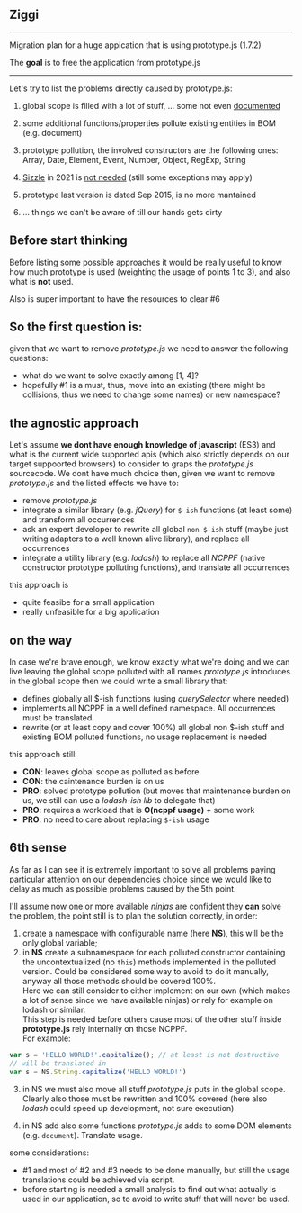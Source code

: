 ## Ziggi
---
Migration plan for a huge appication that is using prototype.js (1.7.2)  

The **goal** is to free the application from prototype.js

---

Let's try to list the problems directly caused by prototype.js:  
1) global scope is filled with a lot of stuff, ... some not even [documented](http://api.prototypejs.org/)  

2) some additional functions/properties pollute existing entities in BOM (e.g. document)  

3) prototype pollution, the involved constructors are the following ones:  
    Array, Date, Element, Event, Number, Object, RegExp, String  

4) [Sizzle](https://github.com/jquery/sizzle) in 2021 is [not needed](https://caniuse.com/?search=querySelector) (still some exceptions may apply)

5) prototype last version is dated Sep 2015, is no more mantained  

6) ... things we can't be aware of till our hands gets dirty 

## Before start thinking

Before listing some possible approaches it would be really useful to know how much prototype is used (weighting the usage of points 1 to 3), and also what is **not** used.  

Also is super important to have the resources to clear #6  

## So the first question is:  
given that we want to remove _prototype.js_ we need to answer the following questions:
- what do we want to solve exactly among [1, 4]? 
- hopefully #1 is a must, thus, move into an existing (there might be collisions, thus we need to change some names) or new namespace?  

## the agnostic approach
Let's assume **we dont have enough knowledge of javascript** (ES3) and what is the current wide supported apis (which also strictly depends on our target suppoorted browsers) to consider to graps the _prototype.js_ sourcecode. We dont have much choice then, given we want to remove _prototype.js_ and the listed effects we have to:
- remove _prototype.js_
- integrate a similar library (e.g. _jQuery_) for `$-ish` functions (at least some) and transform all occurrences
- ask an expert developer to rewrite all global `non $-ish` stuff (maybe just writing adapters to a well known alive library), and replace all occurrences
- integrate a utility library (e.g. _lodash_) to replace all _NCPPF_ (native constructor prototype polluting functions), and translate all occurrences

this approach is
- quite feasibe for a small application
- really unfeasible for a big application

## on the way
In case we're brave enough, we know exactly what we're doing and we can live leaving the global scope polluted with all names _prototype.js_ introduces in the global scope then we could write a small library that:
- defines globally all $-ish functions (using _querySelector_ where needed)
- implements all NCPPF in a well defined namespace. All occurrences must be translated.
- rewrite (or at least copy and cover 100%) all global non $-ish stuff and existing BOM polluted functions, no usage replacement is needed

this approach still:
- **CON**: leaves global scope as polluted as before
- **CON**: the caintenance burden is on us
- **PRO**: solved prototype pollution (but moves that maintenance burden on us, we still can use a _lodash-ish lib_ to delegate that)
- **PRO**: requires a workload that is **O(ncppf usage)** + some work
- **PRO**: no need to care about replacing `$-ish` usage

## 6th sense
As far as I can see it is extremely important to solve all problems paying particular attention on our dependencies choice since we would like to delay as much as possible problems caused by the 5th point.  

I'll assume now one or more available _ninjas_ are confident they **can** solve the problem, the point still is to plan the solution correctly, in order:  
1) create a namespace with configurable name (here **NS**), this will be the only global variable;   
2) in **NS** create a subnamespace for each polluted constructor containing the uncontextualized (no `this`) methods implemented in the polluted version.  Could be considered some way to avoid to do it manually, anyway all those methods should be covered 100%.  
Here we can still consider to either implement on our own (which makes a lot of sense since we have available ninjas) or rely for example on lodash or similar.  
This step is needed before others cause most of the other stuff inside __prototype.js__ rely internally on those NCPPF.  
For example:
``` javascript
var s = 'HELLO WORLD!'.capitalize(); // at least is not destructive
// will be translated in
var s = NS.String.capitalize('HELLO WORLD!') 
``` 
    
3) in NS we must also move all stuff _prototype.js_ puts in the global scope.  
Clearly also those must be rewritten and 100% covered (here also _lodash_ could speed up development, not sure execution)

4) in NS add also some functions _prototype.js_ adds to some DOM elements (e.g. `document`). Translate usage.

some considerations:  
- #1 and most of #2 and #3 needs to be done manually, but still the usage translations could be achieved via script.
- before starting is needed a small analysis to find out what actually is used in our application, so to avoid to write stuff that will never be used.